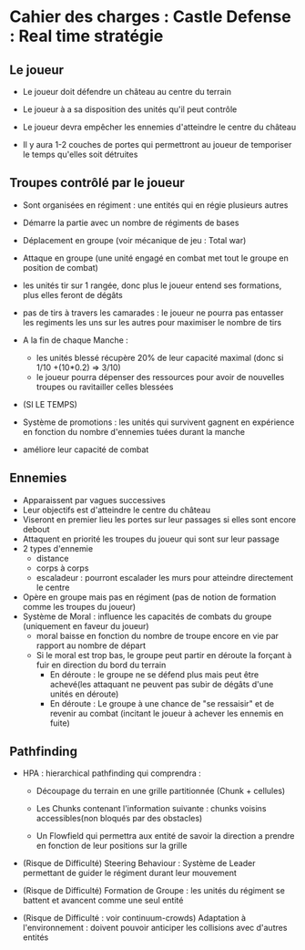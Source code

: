# Cahier des charges : Castle Defense : Real time stratégie



## Le joueur

- Le joueur doit défendre un château au centre du terrain

- Le joueur à a sa disposition des unités qu'il peut contrôle

- Le joueur devra empêcher les ennemies d'atteindre le centre du château

- Il y aura 1-2 couches de portes qui permettront au joueur de temporiser le temps qu'elles soit détruites

  

## Troupes contrôlé par le joueur

* Sont organisées en régiment : une entités qui en régie plusieurs autres

* Démarre la partie avec un nombre de régiments de bases

* Déplacement en groupe (voir mécanique de jeu : Total war)

* Attaque en groupe (une unité engagé en combat met tout le groupe en position de combat)

* les unités tir sur 1 rangée, donc plus le joueur entend ses formations, plus elles feront de dégâts

* pas de tirs à travers les camarades : le joueur ne pourra pas entasser les regiments les uns sur les autres pour maximiser le nombre de tirs

  

* A la fin de chaque Manche : 

  * les unités blessé récupère 20% de leur capacité maximal (donc si 1/10 +(10*0.2) => 3/10)
  *  le joueur pourra dépenser des ressources pour avoir de nouvelles troupes ou ravitailler celles blessées

  

* (SI LE TEMPS)

* Système de promotions : les unités qui survivent gagnent en expérience en fonction du nombre d'ennemies tuées durant la manche

* améliore leur capacité de combat



## Ennemies

* Apparaissent par vagues successives
* Leur objectifs est d'atteindre le centre du château
* Viseront en premier lieu les portes sur leur passages si elles sont encore debout
* Attaquent en priorité les troupes du joueur qui sont sur leur passage
* 2 types d'ennemie
  * distance
  * corps à corps
  * escaladeur : pourront escalader les murs pour atteindre directement le centre
* Opère en groupe mais pas en régiment (pas de notion de formation comme les troupes du joueur)
* Système de Moral : influence les capacités de combats du groupe (uniquement en faveur du joueur)
  * moral baisse en fonction du nombre de troupe encore en vie par rapport au nombre de départ
  * Si le moral est trop bas, le groupe peut partir en déroute la forçant à fuir en direction du bord du terrain
    * En déroute : le groupe ne se défend plus mais peut être achevé(les attaquant ne peuvent pas subir de dégâts d'une unités en déroute)
    * En déroute : Le groupe à une chance de "se ressaisir" et de revenir au combat (incitant le joueur à achever les ennemis en fuite)



## Pathfinding

* HPA : hierarchical pathfinding qui comprendra :

  * Découpage du terrain en une grille partitionnée (Chunk + cellules)

  * Les Chunks contenant l'information suivante : chunks voisins accessibles(non bloqués par des obstacles)

  * Un Flowfield qui permettra aux entité de savoir la direction a prendre en fonction de leur positions sur la grille

    

* (Risque de Difficulté) Steering Behaviour : Système de Leader permettant de guider le régiment durant leur mouvement

* (Risque de Difficulté) Formation de Groupe : les unités du régiment se battent et avancent comme une seul entité

* (Risque de Difficulté : voir continuum-crowds) Adaptation à l'environnement : doivent pouvoir anticiper les collisions avec d'autres entités